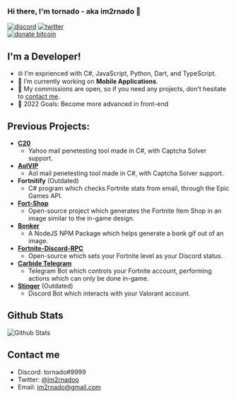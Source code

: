 ### Hi there, I'm tornado - aka im2rnado 👋

<p align="left">
<a href="https://discord.com/channels/@me"><img src="https://img.shields.io/badge/Discord-tornado%239999-%237289DA?style=flat&logo=discord" alt="discord"/></a>
<a href="https://twitter.com/intent/follow?original_referer=https%3A%2F%2Fgithub.com%2Fim2rnado&screen_name=im2rnadoo"><img src="https://img.shields.io/badge/Twitter-@im2rnadoo-%231DA1F2?style=flat&logo=twitter" alt="twitter"/></a>
<br/>
<a href="./donate.md"><img src="https://img.shields.io/badge/Donate%20Bitcoin-1F2gwh4U4KHk2n8eWEKtwsfMxgh9ibUMtn-%23FF9900?style=flat&logo=bitcoin" alt="donate bitcoin"/></a>
</p>

## I'm a Developer!

- 🌐 I'm exprienced with C#, JavaScript, Python, Dart, and TypeScript.
- 🔭 I’m currently working on **Mobile Applications**.
- 🌱 My commissions are open, so if you need any projects, don't hesitate to [contact me](#contact-me).
- 🥅 2022 Goals: Become more advanced in front-end

## Previous Projects:

* **[C20](https://discord.gg/c20)**
  * Yahoo mail penetesting tool made in C#, with Captcha Solver support.
* **[AolVIP](https://discord.gg/c20)**
  * Aol mail penetesting tool made in C#, with Captcha Solver support.
* **Fortnitify** (Outdated)
  * C# program which checks Fortnite stats from email, through the Epic Games API.
* **[Fort-Shop](https://github.com/im2rnado/Fort-Shop)**
  * Open-source project which generates the Fortnite Item Shop in an image similar to the in-game design.
* **[Bonker](https://github.com/im2rnado/Bonker.js)**
  * A NodeJS NPM Package which helps generate a bonk gif out of an image.
* **[Fortnite-Discord-RPC](https://github.com/im2rnado/Fortnite-Discord-RPC)**
  * Open-source which sets your Fortnite level as your Discord status.
* **[Carbide Telegram](https://t.me/CarbideFNBot)**
  * Telegram Bot which controls your Fortnite account, performing actions which can only be done in-game.
* **[Stinger](https://github.com/im2rnado/Stinger-Help)** (Outdated)
  * Discord Bot which interacts with your Valorant account.

## Github Stats
<img src="https://github-readme-stats.vercel.app/api?username=im2rnado&show_icons=true&theme=light&count_private=true" alt="Github Stats"/>

## Contact me
- Discord: tornado#9999
- Twitter: [@im2rnadoo](https://twitter.com/im2rnadoo)
- Email: im2rnado@gmail.com

